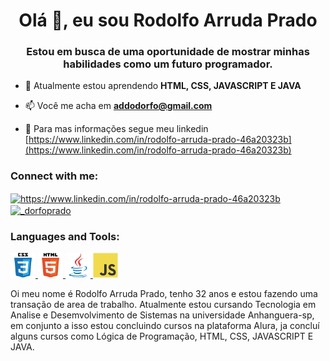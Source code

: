 <h1 align="center">Olá 👋, eu sou Rodolfo Arruda Prado</h1>
<h3 align="center">Estou em busca de uma oportunidade de mostrar minhas habilidades como um futuro programador.</h3>

- 🌱 Atualmente estou aprendendo **HTML, CSS, JAVASCRIPT E JAVA**

- 📫 Você me acha em **addodorfo@gmail.com**

- 📄 Para mas informações segue meu linkedin [https://www.linkedin.com/in/rodolfo-arruda-prado-46a20323b](https://www.linkedin.com/in/rodolfo-arruda-prado-46a20323b)

<h3 align="left">Connect with me:</h3>
<p align="left">
<a href="https://linkedin.com/in/https://www.linkedin.com/in/rodolfo-arruda-prado-46a20323b" target="blank"><img align="center" src="https://raw.githubusercontent.com/rahuldkjain/github-profile-readme-generator/master/src/images/icons/Social/linked-in-alt.svg" alt="https://www.linkedin.com/in/rodolfo-arruda-prado-46a20323b" height="30" width="40" /></a>
<a href="https://instagram.com/_dorfoprado" target="blank"><img align="center" src="https://raw.githubusercontent.com/rahuldkjain/github-profile-readme-generator/master/src/images/icons/Social/instagram.svg" alt="_dorfoprado" height="30" width="40" /></a>
</p>

<h3 align="left">Languages and Tools:</h3>
<p align="left"> <a href="https://www.w3schools.com/css/" target="_blank" rel="noreferrer"> <img src="https://raw.githubusercontent.com/devicons/devicon/master/icons/css3/css3-original-wordmark.svg" alt="css3" width="40" height="40"/> </a> <a href="https://www.w3.org/html/" target="_blank" rel="noreferrer"> <img src="https://raw.githubusercontent.com/devicons/devicon/master/icons/html5/html5-original-wordmark.svg" alt="html5" width="40" height="40"/> </a> <a href="https://www.java.com" target="_blank" rel="noreferrer"> <img src="https://raw.githubusercontent.com/devicons/devicon/master/icons/java/java-original.svg" alt="java" width="40" height="40"/> </a> <a href="https://developer.mozilla.org/en-US/docs/Web/JavaScript" target="_blank" rel="noreferrer"> <img src="https://raw.githubusercontent.com/devicons/devicon/master/icons/javascript/javascript-original.svg" alt="javascript" width="40" height="40"/> </a> </p>




Oi meu nome é Rodolfo Arruda Prado, tenho 32 anos e estou fazendo uma transação de area de trabalho.
Atualmente estou cursando Tecnologia em Analise e Desemvolvimento de Sistemas na universidade Anhanguera-sp,
em conjunto a isso estou concluindo cursos na plataforma Alura, ja concluí alguns cursos como Lógica de Programação, HTML, CSS, JAVASCRIPT E JAVA.


<!--
**DorfoPrado/DorfoPrado** is a ✨ _special_ ✨ repository because its `README.md` (this file) appears on your GitHub profile.

Here are some ideas to get you started:

- 🔭 I’m currently working on ...
- 🌱 I’m currently learning ...
- 👯 I’m looking to collaborate on ...
- 🤔 I’m looking for help with ...
- 💬 Ask me about ...
- 📫 How to reach me: ...
- 😄 Pronouns: ...
- ⚡ Fun fact: ...
-->
